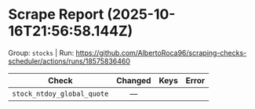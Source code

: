 # Scrape Report (2025-10-16T21:56:58.144Z)

Group: `stocks`  |  Run: https://github.com/AlbertoRoca96/scraping-checks-scheduler/actions/runs/18575836460

| Check | Changed | Keys | Error |
|---|:---:|:--|:--|
| `stock_ntdoy_global_quote` | — |  |  |

